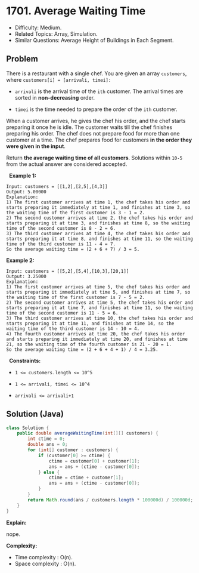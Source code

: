 # 1701. Average Waiting Time

- Difficulty: Medium.
- Related Topics: Array, Simulation.
- Similar Questions: Average Height of Buildings in Each Segment.

## Problem

There is a restaurant with a single chef. You are given an array ```customers```, where ```customers[i] = [arrivali, timei]:```


	
- ```arrivali``` is the arrival time of the ```ith``` customer. The arrival times are sorted in **non-decreasing** order.
	
- ```timei``` is the time needed to prepare the order of the ```ith``` customer.


When a customer arrives, he gives the chef his order, and the chef starts preparing it once he is idle. The customer waits till the chef finishes preparing his order. The chef does not prepare food for more than one customer at a time. The chef prepares food for customers **in the order they were given in the input**.

Return **the **average** waiting time of all customers**. Solutions within ```10-5``` from the actual answer are considered accepted.

 
**Example 1:**

```
Input: customers = [[1,2],[2,5],[4,3]]
Output: 5.00000
Explanation:
1) The first customer arrives at time 1, the chef takes his order and starts preparing it immediately at time 1, and finishes at time 3, so the waiting time of the first customer is 3 - 1 = 2.
2) The second customer arrives at time 2, the chef takes his order and starts preparing it at time 3, and finishes at time 8, so the waiting time of the second customer is 8 - 2 = 6.
3) The third customer arrives at time 4, the chef takes his order and starts preparing it at time 8, and finishes at time 11, so the waiting time of the third customer is 11 - 4 = 7.
So the average waiting time = (2 + 6 + 7) / 3 = 5.
```

**Example 2:**

```
Input: customers = [[5,2],[5,4],[10,3],[20,1]]
Output: 3.25000
Explanation:
1) The first customer arrives at time 5, the chef takes his order and starts preparing it immediately at time 5, and finishes at time 7, so the waiting time of the first customer is 7 - 5 = 2.
2) The second customer arrives at time 5, the chef takes his order and starts preparing it at time 7, and finishes at time 11, so the waiting time of the second customer is 11 - 5 = 6.
3) The third customer arrives at time 10, the chef takes his order and starts preparing it at time 11, and finishes at time 14, so the waiting time of the third customer is 14 - 10 = 4.
4) The fourth customer arrives at time 20, the chef takes his order and starts preparing it immediately at time 20, and finishes at time 21, so the waiting time of the fourth customer is 21 - 20 = 1.
So the average waiting time = (2 + 6 + 4 + 1) / 4 = 3.25.
```

 
**Constraints:**


	
- ```1 <= customers.length <= 10^5```
	
- ```1 <= arrivali, timei <= 10^4```
	
- ```arrivali <= arrivali+1```



## Solution (Java)

```java
class Solution {
    public double averageWaitingTime(int[][] customers) {
        int ctime = 0;
        double ans = 0;
        for (int[] customer : customers) {
            if (customer[0] >= ctime) {
                ctime = customer[0] + customer[1];
                ans = ans + (ctime - customer[0]);
            } else {
                ctime = ctime + customer[1];
                ans = ans + (ctime - customer[0]);
            }
        }
        return Math.round(ans / customers.length * 100000d) / 100000d;
    }
}
```

**Explain:**

nope.

**Complexity:**

* Time complexity : O(n).
* Space complexity : O(n).

